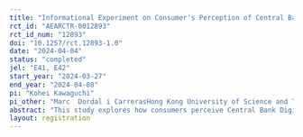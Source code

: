 ```yaml
---
title: "Informational Experiment on Consumer's Perception of Central Bank Digital Currency as Liquidity Assets"
rct_id: "AEARCTR-0012893"
rct_id_num: "12893"
doi: "10.1257/rct.12893-1.0"
date: "2024-04-04"
status: "completed"
jel: "E41, E42"
start_year: "2024-03-27"
end_year: "2024-04-08"
pi: "Kohei Kawaguchi"
pi_other: "Marc  Dordal i CarrerasHong Kong University of Science and Technology; Si Yuan JinHong Kong University of Science and Technology"
abstract: "This study explores how consumers perceive Central Bank Digital Currency (CBDC) in comparison with traditional financial instruments, focusing on the dual role of CBDC as a liquidity asset and a payment method. Through a survey experiment conducted with 3,000 participants, we investigate the distinction between CBDC as a liquidity asset versus a payment method and how awareness of its security and ecosystem might alter consumer preferences and usage patterns.  "
layout: registration
---
```


